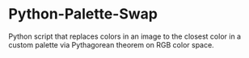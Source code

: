 # Python-Palette-Swap
Python script that replaces colors in an image to the closest color in a custom palette via Pythagorean theorem on RGB color space.
